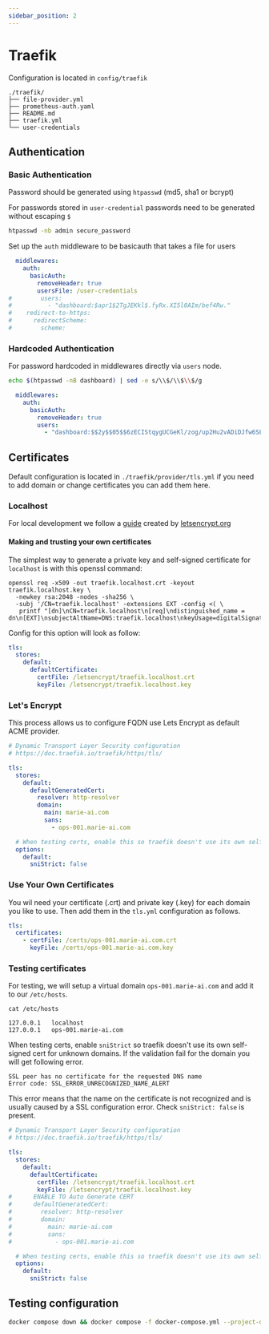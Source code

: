 ```yaml
---
sidebar_position: 2
---
```


# Traefik

Configuration is located in  `config/traefik`

```
./traefik/
├── file-provider.yml
├── prometheus-auth.yaml
├── README.md
├── traefik.yml
└── user-credentials
```


## Authentication

### Basic Authentication

Password should be generated using `htpasswd` (md5, sha1 or bcrypt)

For passwords stored in `user-credential` passwords need to be generated without escaping `$`
```sh
htpasswd -nb admin secure_password
```

Set up the `auth` middleware to be basicauth that takes a file for users
```yaml
  middlewares:
    auth:
      basicAuth:
        removeHeader: true
        usersFile: /user-credentials
#        users:
#          - "dashboard:$apr1$2TgJEKkl$.fyRx.XI5l0AIm/bef4Rw."
#    redirect-to-https:
#      redirectScheme:
#        scheme:

```

### Hardcoded Authentication

For password hardcoded in middlewares directly via `users` node.

```sh
echo $(htpasswd -nB dashboard) | sed -e s/\\$/\\$\\$/g
```

```yaml
  middlewares:
    auth:
      basicAuth:
        removeHeader: true
        users:
          - "dashboard:$$2y$$05$$6zECIStqygUCGeKl/zog/up2Hu2vADiDJfw6SLd0cCSepU80czGS2"
```

## Certificates

Default configuration is located in `./traefik/provider/tls.yml` if you need to add domain or change certificates you 
can add them here.

###  Localhost
For local development we follow a [guide](https://letsencrypt.org/docs/certificates-for-localhost/) created by [letsencrypt.org](http://letsencrypt.org) 

#### Making and trusting your own certificates
The simplest way to generate a private key and self-signed certificate for `localhost` is with this openssl command:

```shell
openssl req -x509 -out traefik.localhost.crt -keyout traefik.localhost.key \
  -newkey rsa:2048 -nodes -sha256 \
  -subj '/CN=traefik.localhost' -extensions EXT -config <( \
   printf "[dn]\nCN=traefik.localhost\n[req]\ndistinguished_name = dn\n[EXT]\nsubjectAltName=DNS:traefik.localhost\nkeyUsage=digitalSignature\nextendedKeyUsage=serverAuth")
```

Config for this option will look as follow:

```yaml
tls:
  stores:
    default:
      defaultCertificate:
        certFile: /letsencrypt/traefik.localhost.crt
        keyFile: /letsencrypt/traefik.localhost.key
```

### Let's Encrypt

This process allows us to configure FQDN use Lets Encrypt as default ACME provider.

```yaml
# Dynamic Transport Layer Security configuration
# https://doc.traefik.io/traefik/https/tls/

tls:
  stores:
    default:
      defaultGeneratedCert:
        resolver: http-resolver
        domain:
          main: marie-ai.com
          sans:
            - ops-001.marie-ai.com

  # When testing certs, enable this so traefik doesn't use its own self-signed cert for unknown domains.
  options:
    default:
      sniStrict: false
```

### Use Your Own Certificates

You wil need your certificate (.crt) and private key (.key) for each domain you like to use.
Then add them in the `tls.yml` configuration as follows.

```yaml
tls:
  certificates:
    - certFile: /certs/ops-001.marie-ai.com.crt
      keyFile: /certs/ops-001.marie-ai.com.key
```


### Testing certificates

For testing, we will setup a virtual domain `ops-001.marie-ai.com` and add it to our `/etc/hosts`. 

```shell
cat /etc/hosts

127.0.0.1	localhost
127.0.0.1   ops-001.marie-ai.com
```

When testing certs, enable `sniStrict` so traefik doesn't use its own self-signed cert for unknown domains. 
If the validation fail for the domain you will get following error.

```
SSL peer has no certificate for the requested DNS name
Error code: SSL_ERROR_UNRECOGNIZED_NAME_ALERT
```

This error means that the name on the certificate is not recognized and is usually caused by a SSL configuration error. 
Check `sniStrict: false` is present.


```yaml
# Dynamic Transport Layer Security configuration
# https://doc.traefik.io/traefik/https/tls/

tls:
  stores:
    default:
      defaultCertificate:
        certFile: /letsencrypt/traefik.localhost.crt
        keyFile: /letsencrypt/traefik.localhost.key
#      ENABLE TO Auto Generate CERT
#      defaultGeneratedCert:
#        resolver: http-resolver
#        domain:
#          main: marie-ai.com
#          sans:
#            - ops-001.marie-ai.com

  # When testing certs, enable this so traefik doesn't use its own self-signed cert for unknown domains.
  options:
    default:
      sniStrict: false
```

## Testing configuration

```sh
docker compose down && docker compose -f docker-compose.yml --project-directory . up  traefik whoami  --build  --remove-orphans
```

